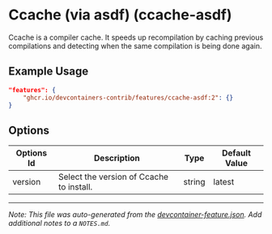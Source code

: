 

# Ccache (via asdf) (ccache-asdf)

Ccache is a compiler cache. It speeds up recompilation by caching previous compilations and detecting when the same compilation is being done again.

## Example Usage

```json
"features": {
    "ghcr.io/devcontainers-contrib/features/ccache-asdf:2": {}
}
```

## Options

| Options Id | Description | Type | Default Value |
|-----|-----|-----|-----|
| version | Select the version of Ccache to install. | string | latest |



---

_Note: This file was auto-generated from the [devcontainer-feature.json](https://github.com/devcontainers-contrib/features/blob/main/src/ccache-asdf/devcontainer-feature.json).  Add additional notes to a `NOTES.md`._
